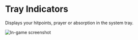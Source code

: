 # Tray Indicators
Displays your hitpoints, prayer or absorption in the system tray.

![In-game screenshot](https://i.imgur.com/d5TH6fv.png)
